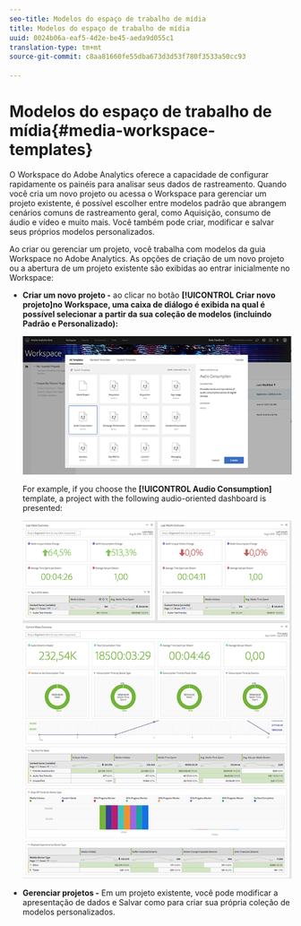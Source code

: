 ```yaml
---
seo-title: Modelos do espaço de trabalho de mídia
title: Modelos do espaço de trabalho de mídia
uuid: 0024b06a-eaf5-4d2e-be45-aeda9d055c1
translation-type: tm+mt
source-git-commit: c8aa81660fe55dba673d3d53f780f3533a50cc93

---
```



# Modelos do espaço de trabalho de mídia{#media-workspace-templates}

O Workspace do Adobe Analytics oferece a capacidade de configurar rapidamente os painéis para analisar seus dados de rastreamento. Quando você cria um novo projeto ou acessa o Workspace para gerenciar um projeto existente, é possível escolher entre modelos padrão que abrangem cenários comuns de rastreamento geral, como Aquisição, consumo de áudio e vídeo e muito mais. Você também pode criar, modificar e salvar seus próprios modelos personalizados.

Ao criar ou gerenciar um projeto, você trabalha com modelos da guia Workspace no Adobe Analytics. As opções de criação de um novo projeto ou a abertura de um projeto existente são exibidas ao entrar inicialmente no Workspace:

* **Criar um novo projeto -** ao clicar no botão **[!UICONTROL Criar novo projeto]no Workspace, uma caixa de diálogo é exibida na qual é possível selecionar a partir da sua coleção de modelos (incluindo Padrão e Personalizado):**

   ![](assets/all-templates-audio.png)

   For example, if you choose the **[!UICONTROL Audio Consumption]** template, a project with the following audio-oriented dashboard is presented:

   ![](assets/aa-workspace.png)

* **Gerenciar projetos -** Em um projeto existente, você pode modificar a apresentação de dados e Salvar como para criar sua própria coleção de modelos personalizados.

